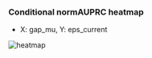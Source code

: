### Conditional normAUPRC heatmap

- X: gap_mu, Y: eps_current

![heatmap](/home/elicer/project_0814_2/results/20250818-031940/holdout/conditional_heatmap_gap_mu_vs_eps_current.png)
